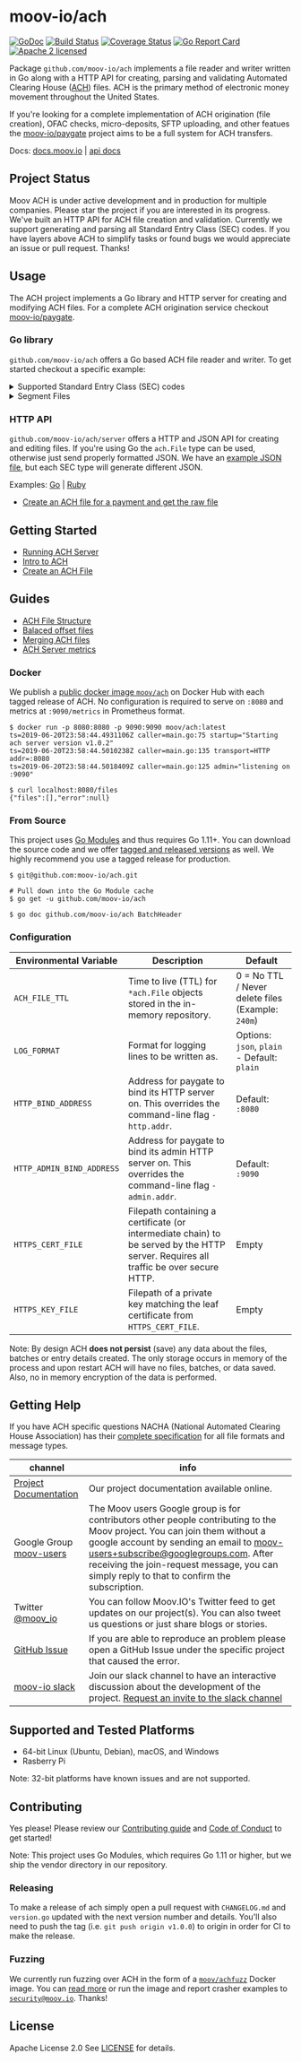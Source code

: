 moov-io/ach
===
[![GoDoc](https://godoc.org/github.com/moov-io/ach?status.svg)](https://godoc.org/github.com/moov-io/ach)
[![Build Status](https://travis-ci.com/moov-io/ach.svg?branch=master)](https://travis-ci.com/moov-io/ach)
[![Coverage Status](https://codecov.io/gh/moov-io/ach/branch/master/graph/badge.svg)](https://codecov.io/gh/moov-io/ach)
[![Go Report Card](https://goreportcard.com/badge/github.com/moov-io/ach)](https://goreportcard.com/report/github.com/moov-io/ach)
[![Apache 2 licensed](https://img.shields.io/badge/license-Apache2-blue.svg)](https://raw.githubusercontent.com/moov-io/ach/master/LICENSE)

Package `github.com/moov-io/ach` implements a file reader and writer written in Go along with a HTTP API for creating, parsing and validating Automated Clearing House ([ACH](https://en.wikipedia.org/wiki/Automated_Clearing_House)) files. ACH is the primary method of electronic money movement throughout the United States.

If you're looking for a complete implementation of ACH origination (file creation), OFAC checks, micro-deposits, SFTP uploading, and other featues the [moov-io/paygate](https://github.com/moov-io/paygate) project aims to be a full system for ACH transfers.

Docs: [docs.moov.io](https://docs.moov.io/ach/) | [api docs](https://api.moov.io/apps/ach/)

## Project Status

Moov ACH is under active development and in production for multiple companies. Please star the project if you are interested in its progress. We've built an HTTP API for ACH file creation and validation. Currently we support generating and parsing all Standard Entry Class (SEC) codes. If you have layers above ACH to simplify tasks or found bugs we would appreciate an issue or pull request. Thanks!

## Usage

The ACH project implements a Go library and HTTP server for creating and modifying ACH files. For a complete ACH origination service checkout [moov-io/paygate](https://github.com/moov-io/paygate).

### Go library

`github.com/moov-io/ach` offers a Go based ACH file reader and writer. To get started checkout a specific example:

<details>
<summary>Supported Standard Entry Class (SEC) codes</summary>

| SEC Code | Description                                  | Example                                  | Read                | Write                                            |
|----------|---------------------------------------|------------------------------------------|-----------------------------------|------------------------------------|
| ACK      | Acknowledgment Entry for CCD          | [Credit](examples/examplesData/ack-read.ach) | [ACK Read](examples/ach-ack-read/main.go) | [ACK Write](examples/ach-ack-write/main.go) |
| ADV      | Automated Accounting Advice           | [Prenote Debit](test/ach-adv-read/adv-read.ach) | [ADV Read](examples/ach-adv-read/main.go) | [ADV Write](examples/ach-adv-write/main.go) |
| ARC      | Accounts Receivable Entry             | [Debit](test/ach-arc-read/arc-debit.ach) | [ARC Read](examples/ach-arc-read/main.go) | [ARC Write](examples/ach-arc-write/main.go) |
| ATX      | Acknowledgment Entry for CTX          | [Credit](test/ach-atx-read/atx-read.ach)  | [ATX Read](examples/ach-atx-read/main.go) | [ATX Write](examples/ach-atx-write/main.go) |
| BOC      | Back Office Conversion                | [Debit](test/ach-boc-read/boc-debit.ach) | [BOC Read](examples/ach-boc-read/main.go) | [BOC Write](examples/ach-boc-write/main.go) |
| CCD      | Corporate credit or debit             | [Debit](test/ach-ccd-read/ccd-debit.ach) | [CCD Read](examples/ach-ccd-read/main.go) | [CCD Write](examples/ach-ccd-write/main.go) |
| CIE      | Customer-Initiated Entry              | [Credit](test/ach-cie-read/cie-credit.ach) | [CIE Read](examples/ach-cie-read/main.go) | [CIE Write](examples/ach-cie-write/main.go) |
| COR      | Automated Notification of Change(NOC) | [NOC](test/ach-cor-read/cor-read.ach)   | [COR Read](examples/ach-cor-read/main.go) | [COR Write](examples/ach-cor-write/main.go) |
| CTX      | Corporate Trade Exchange              | [Debit](test/ach-ctx-read/ctx-debit.ach) | [CTX Read](examples/ach-ctx-read/main.go) | [CTX Write](examples/ach-ctx-write/main.go) |
| DNE      | Death Notification Entry              | [DNE](test/ach-dne-read/dne-read.ach)   | [DNE Read](examples/ach-dne-read/main.go) | [DNE Write](examples/ach-dne-write/main.go) |
| ENR      | Automatic Enrollment Entry            | [ENR](test/ach-enr-read/enr-read.ach)   | [ENR Read](examples/ach-enr-read/main.go) | [ENR Write](examples/ach-enr-write/main.go) |
| IAT      | International ACH Transactions        | [Credit](test/ach-iat-read/iat-credit.ach) | [IAT Read](examples/ach-iat-read/main.go) | [IAT Write](examples/ach-iat-write/main.go) |
| MTE      | Machine Transfer Entry                | [Credit](test/ach-mte-read/mte-read.ach)   | [MTE Read](examples/ach-mte-read/main.go) | [MTE Write](examples/ach-mte-write/main.go) |
| POP      | Point of Purchase                     | [Debit](test/ach-pop-read/pop-debit.ach) | [POP Read](examples/ach-pop-read/main.go) | [POP Write](examples/ach-pop-write/main.go) |
| POS      | Point of Sale                         | [Debit](test/ach-pos-read/pos-debit.ach) | [POS Read](examples/ach-pos-read/main.go) | [POS Write](examples/ach-pos-write/main.go) |
| PPD      | Prearranged payment and deposits      | [Debit](test/ach-ppd-read/ppd-debit.ach) [Credit](test/ach-ppd-read/ppd-credit.ach) | [PPD Read](examples/ach-ppd-read/main.go) | [PPD Write](examples/ach-ppd-write/main.go) |
| RCK      | Represented Check Entries             | [Debit](test/ach-rck-read/rck-debit.ach) | [RCK Read](examples/ach-rck-read/main.go) | [RCK Write](examples/ach-rck-write/main.go) |
| SHR      | Shared Network Entry                  | [Debit](test/ach-shr-read/shr-debit.ach) | [SHR Read](examples/ach-shr-read/main.go) | [SHR Write](examples/ach-shr-write/main.go) |
| TEL      | Telephone-Initiated Entry             | [Debit](test/ach-tel-read/tel-debit.ach) | [TEL Read](examples/ach-tel-read/main.go) | [TEL Write](examples/ach-tel-write/main.go) |
| TRC      | Truncated Check Entry                 | [Debit](test/ach-trc-read/trc-debit.ach) | [TRC Read](examples/ach-trc-read/main.go) | [TRC Write](examples/ach-trc-write/main.go) |
| TRX      | Check Truncation Entries Exchange     | [Debit](test/ach-trx-read/trx-debit.ach) | [TRX Read](examples/ach-trx-read/main.go) | [TRX Write](examples/ach-trx-write/main.go) |
| WEB      | Internet-initiated Entries            | [Credit](test/ach-web-read/web-credit.ach) | [WEB Read](examples/ach-web-read/main.go) | [WEB Write](examples/ach-web-write/main.go) |
| XCK      | Destroyed Check Entry                 | [Debit](test/ach-xck-read/xck-debit.ach)  | [XCK Read](examples/ach-xck-read/main.go) | [XCK Write](examples/ach-xck-write/main.go) |

</details>

<details>
<summary>Segment Files</summary>

| SEC Code | Name                                  | Example                                  | Read                | Write                                            |
|----------|---------------------------------------|------------------------------------------|-----------------------------------|------------------------------------|
| PPD      | Prearranged payment and deposits      | [Debit](test/ach-ppd-read-segmentFile/segmentFile-ppd-debit.ach) [Credit](test/ach-ppd-read-segmentFile/segmentFile-ppd-credit.ach) | [PPD Read](examples/ach-ppd-segmentFile-read/main.go) | [PPD Write](examples/ach-ppd-write-segmentFile/main.go) |
| IAT      | International ACH Transactions        | [Debit](test/ach-iat-read-segmentFile/segmentFile-iat-debit.ach) [Credit](test/ach-iat-read-segmentFile/segmentFile-iat-credit.ach) | [IAT Read](examples/ach-iat-segmentFile-read/main.go) | [IAT Write](examples/ach-iat-write-segmentFile/main.go) |

</details>

### HTTP API

`github.com/moov-io/ach/server` offers a HTTP and JSON API for creating and editing files. If you're using Go the `ach.File` type can be used, otherwise just send properly formatted JSON. We have an [example JSON file](test/testdata/ppd-valid.json), but each SEC type will generate different JSON.

Examples: [Go](examples/http/main.go) | [Ruby](https://github.com/moov-io/ruby-ach-demo)

- [Create an ACH file for a payment and get the raw file](https://github.com/moov-io/ruby-ach-demo)

## Getting Started

- [Running ACH Server](https://docs.moov.io/ach/#running-moov-ach-server)
- [Intro to ACH](https://docs.moov.io/ach/intro/)
- [Create an ACH File](https://docs.moov.io/ach/create-file/)

## Guides

- [ACH File Structure](https://docs.moov.io/ach/file-structure/)
- [Balaced offset files](https://docs.moov.io/ach/balanced-offset/)
- [Merging ACH files](https://docs.moov.io/ach/merging-files/)
- [ACH Server metrics](documentation/metrics.md)

### Docker

We publish a [public docker image `moov/ach`](https://hub.docker.com/r/moov/ach/tags) on Docker Hub with each tagged release of ACH. No configuration is required to serve on `:8080` and metrics at `:9090/metrics` in Prometheus format.

```
$ docker run -p 8080:8080 -p 9090:9090 moov/ach:latest
ts=2019-06-20T23:58:44.4931106Z caller=main.go:75 startup="Starting ach server version v1.0.2"
ts=2019-06-20T23:58:44.5010238Z caller=main.go:135 transport=HTTP addr=:8080
ts=2019-06-20T23:58:44.5018409Z caller=main.go:125 admin="listening on :9090"

$ curl localhost:8080/files
{"files":[],"error":null}
```

### From Source

This project uses [Go Modules](https://github.com/golang/go/wiki/Modules) and thus requires Go 1.11+. You can download the source code and we offer [tagged and released versions](https://github.com/moov-io/ach/releases/latest) as well. We highly recommend you use a tagged release for production.

```
$ git@github.com:moov-io/ach.git

# Pull down into the Go Module cache
$ go get -u github.com/moov-io/ach

$ go doc github.com/moov-io/ach BatchHeader
```

### Configuration

| Environmental Variable | Description | Default |
|-----|-----|-----|
| `ACH_FILE_TTL` | Time to live (TTL) for `*ach.File` objects stored in the in-memory repository. | 0 = No TTL / Never delete files (Example: `240m`) |
| `LOG_FORMAT` | Format for logging lines to be written as. | Options: `json`, `plain` - Default: `plain` |
| `HTTP_BIND_ADDRESS` | Address for paygate to bind its HTTP server on. This overrides the command-line flag `-http.addr`. | Default: `:8080` |
| `HTTP_ADMIN_BIND_ADDRESS` | Address for paygate to bind its admin HTTP server on. This overrides the command-line flag `-admin.addr`. | Default: `:9090` |
| `HTTPS_CERT_FILE` | Filepath containing a certificate (or intermediate chain) to be served by the HTTP server. Requires all traffic be over secure HTTP. | Empty |
| `HTTPS_KEY_FILE`  | Filepath of a private key matching the leaf certificate from `HTTPS_CERT_FILE`. | Empty |


Note: By design ACH **does not persist** (save) any data about the files, batches or entry details created. The only storage occurs in memory of the process and upon restart ACH will have no files, batches, or data saved. Also, no in memory encryption of the data is performed.

## Getting Help

If you have ACH specific questions NACHA (National Automated Clearing House Association) has their [complete specification](documentation/2013-Corporate-Rules-and-Guidelines.pdf) for all file formats and message types.

 channel | info
 ------- | -------
 [Project Documentation](https://docs.moov.io/) | Our project documentation available online.
 Google Group [moov-users](https://groups.google.com/forum/#!forum/moov-users)| The Moov users Google group is for contributors other people contributing to the Moov project. You can join them without a google account by sending an email to [moov-users+subscribe@googlegroups.com](mailto:moov-users+subscribe@googlegroups.com). After receiving the join-request message, you can simply reply to that to confirm the subscription.
Twitter [@moov_io](https://twitter.com/moov_io)	| You can follow Moov.IO's Twitter feed to get updates on our project(s). You can also tweet us questions or just share blogs or stories.
[GitHub Issue](https://github.com/moov-io) | If you are able to reproduce an problem please open a GitHub Issue under the specific project that caused the error.
[moov-io slack](http://moov-io.slack.com/) | Join our slack channel to have an interactive discussion about the development of the project. [Request an invite to the slack channel](https://join.slack.com/t/moov-io/shared_invite/enQtNDE5NzIwNTYxODEwLTRkYTcyZDI5ZTlkZWRjMzlhMWVhMGZlOTZiOTk4MmM3MmRhZDY4OTJiMDVjOTE2MGEyNWYzYzY1MGMyMThiZjg)

## Supported and Tested Platforms

- 64-bit Linux (Ubuntu, Debian), macOS, and Windows
- Rasberry Pi

Note: 32-bit platforms have known issues and are not supported.

## Contributing

Yes please! Please review our [Contributing guide](CONTRIBUTING.md) and [Code of Conduct](CODE_OF_CONDUCT.md) to get started!

Note: This project uses Go Modules, which requires Go 1.11 or higher, but we ship the vendor directory in our repository.

### Releasing

To make a release of ach simply open a pull request with `CHANGELOG.md` and `version.go` updated with the next version number and details. You'll also need to push the tag (i.e. `git push origin v1.0.0`) to origin in order for CI to make the release.

### Fuzzing

We currently run fuzzing over ACH in the form of a [`moov/achfuzz`](https://hub.docker.com/r/moov/achfuzz) Docker image. You can [read more](./test/fuzz-reader/README.md) or run the image and report crasher examples to [`security@moov.io`](mailto:security@moov.io). Thanks!

## License

Apache License 2.0 See [LICENSE](LICENSE) for details.
